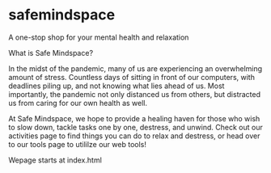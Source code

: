 # safemindspace

A one-stop shop for your mental health and relaxation

What is Safe Mindspace?

In the midst of the pandemic, many of us are experiencing an overwhelming amount of stress. Countless days of sitting in front of our computers, with deadlines piling up, and not knowing what lies ahead of us. Most importantly, the pandemic not only distanced us from others, but distracted us from caring for our own health as well.

At Safe Mindspace, we hope to provide a healing haven for those who wish to slow down, tackle tasks one by one, destress, and unwind. Check out our activities page to find things you can do to relax and destress, or head over to our tools page to utililze our web tools!

Wepage starts at index.html
